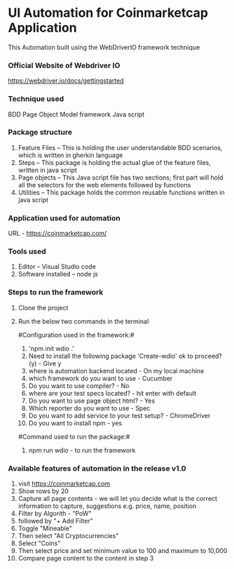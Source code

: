 # UI Automation for Coinmarketcap Application #

This Automation built using the WebDriverIO framework technique

### Official Website of Webdriver IO ###
https://webdriver.io/docs/gettingstarted

### Technique used ###
BDD Page Object Model framework Java script

### Package structure ###
1.	Feature Files – This is holding the user understandable BDD scenarios, which is written in gherkin language
2.	Steps – This package is holding the actual glue of the feature files, written in java script 
3.	Page objects – This Java script file has two sections; first part will hold all the selectors for the web elements followed by functions 
4.	Utilities – This package holds the common reusable functions written in java script

### Application used for automation ###
URL - https://coinmarketcap.com/

### Tools used ###
1. Editor – Visual Studio code
2. Software installed – node js

### Steps to run the framework ###
1.	Clone the project 
2.	Run the below two commands in the terminal

	#Configuration used in the framework:#
	1.	'npm init wdio .'
	2.  Need to install the following package 'Create-wdio' ok to proceed? (y) - Give y
	3.  where is automation backend located - On my local machine
	4. 	which framework do you want to use - Cucumber
	5. 	Do you want to use compiler? - No
	6.  where are your test specs located? - hit enter with default
	7.  Do you want to use page object html? - Yes
	8.  Which reporter do you want to use - Spec
	9.  Do you want to add service to your test setup? - ChromeDriver
	10.  Do you want to install npm - yes
	
    #Command used to run the package:#
	1.	npm run wdio - to run the framework
### Available features of automation  in the release v1.0 ###
1.	visit https://coinmarketcap.com 
2.	Show rows by 20 
3.	Capture all page contents - we will let you decide what is the correct information to capture, suggestions e.g. price, name, position 
4.	Filter by Algorith - "PoW" 
5.	followed by "+ Add Filter" 
6.	Toggle "Mineable" 
7.	Then select "All Cryptocurrencies" 
8.	Select "Coins" 
9.	Then select price and set minimum value to 100 and maximum to 10,000 
10.	Compare page content to the content in step 3 



